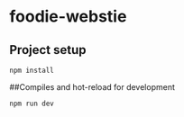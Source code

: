# foodie-webstie

## Project setup
```
npm install
```

##Compiles and hot-reload for development
```
npm run dev
```
